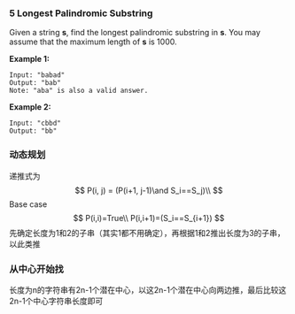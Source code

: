 ### 5 Longest Palindromic Substring

Given a string **s**, find the longest palindromic substring in **s**. You may assume that the maximum length of **s** is 1000.

**Example 1:**

```
Input: "babad"
Output: "bab"
Note: "aba" is also a valid answer.
```

**Example 2:**

```
Input: "cbbd"
Output: "bb"
```

### 动态规划

递推式为
$$
P(i, j) = (P(i+1, j-1)\and S_i==S_j)\\
$$
Base case
$$
P(i,i)=True\\
P(i,i+1)=(S_i==S_{i+1})
$$
先确定长度为1和2的子串（其实1都不用确定），再根据1和2推出长度为3的子串，以此类推

### 从中心开始找

长度为n的字符串有2n-1个潜在中心，以这2n-1个潜在中心向两边推，最后比较这2n-1个中心字符串长度即可